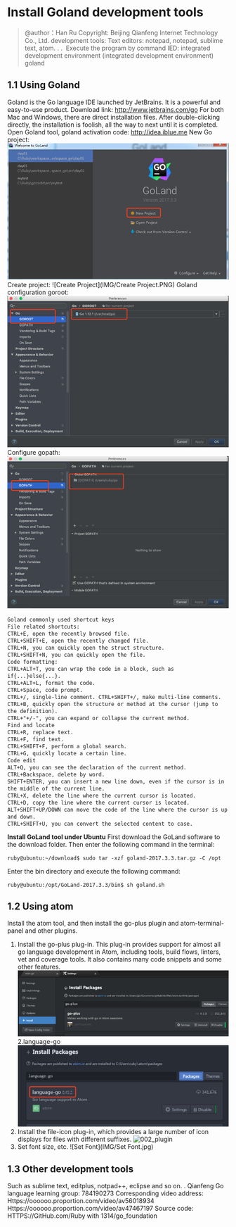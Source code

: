 # Install Goland development tools
> @author：Han Ru
> Copyright: Beijing Qianfeng Internet Technology Co., Ltd.
development tools:
Text editors: notepad, notepad, sublime text, atom. . .
​ Execute the program by command
IED: integrated development environment (integrated development environment)
​ goland
## 1.1 Using Goland
Goland is the Go language IDE launched by JetBrains. It is a powerful and easy-to-use product.
Download link: <http://www.jetbrains.com/go>
For both Mac and Windows, there are direct installation files. After double-clicking directly, the installation is foolish, all the way to next until it is completed.
Open Goland tool, goland activation code: http://idea.iblue.me
New Go project:
![land1](img/land1.png)
Create project:
![Create Project](IMG/Create Project.PNG)
Goland configuration goroot:
![gopath1](img/gopath1.png)
Configure gopath:
![goland](img/goland.png)
```
Goland commonly used shortcut keys
File related shortcuts:
CTRL+E, open the recently browsed file.
CTRL+SHIFT+E, open the recently changed file.
CTRL+N, you can quickly open the struct structure.
CTRL+SHIFT+N, you can quickly open the file.
Code formatting:
CTRL+ALT+T, you can wrap the code in a block, such as if{...}else{...}.
CTRL+ALT+L, format the code.
CTRL+Space, code prompt.
CTRL+/, single-line comment. CTRL+SHIFT+/, make multi-line comments.
CTRL+B, quickly open the structure or method at the cursor (jump to the definition).
CTRL+"+/-", you can expand or collapse the current method.
Find and locate
CTRL+R, replace text.
CTRL+F, find text.
CTRL+SHIFT+F, perform a global search.
CTRL+G, quickly locate a certain line.
Code edit
ALT+Q, you can see the declaration of the current method.
CTRL+Backspace, delete by word.
SHIFT+ENTER, you can insert a new line down, even if the cursor is in the middle of the current line.
CTRL+X, delete the line where the current cursor is located.
CTRL+D, copy the line where the current cursor is located.
ALT+SHIFT+UP/DOWN can move the code of the line where the cursor is up and down.
CTRL+SHIFT+U, you can convert the selected content to case.
```
**Install GoLand tool under Ubuntu**
First download the GoLand software to the download folder. Then enter the following command in the terminal:
```shell
ruby@ubuntu:~/download$ sudo tar -xzf goland-2017.3.3.tar.gz -C /opt
```
Enter the bin directory and execute the following command:
```shell
ruby@ubuntu:/opt/GoLand-2017.3.3/bin$ sh goland.sh
```
## 1.2 Using atom
Install the atom tool, and then install the go-plus plugin and atom-terminal-panel and other plugins.
1. Install the go-plus plug-in. This plug-in provides support for almost all go language development in Atom, including tools, build flows, linters, vet and coverage tools. It also contains many code snippets and some other features.
![22188-96e2f6da75383392](img/22188-96e2f6da75383392.png)
2.language-go
![language-go](img/language-go.jpg)
3. Install the file-icon plug-in, which provides a large number of icon displays for files with different suffixes.
![002_plugin](IMG/002_plugin.PNG)
4. Set font size, etc.
![Set Font](IMG/Set Font.jpg)
## 1.3 Other development tools
Such as sublime text, editplus, notpad++, eclipse and so on. .
Qianfeng Go language learning group: 784190273
Corresponding video address:
Https://oooooo.proportion.com/video/av56018934
Https://oooooo.proportion.com/video/av47467197
Source code:
HTTPS://GitHub.com/Ruby with 1314/go_foundation
#
